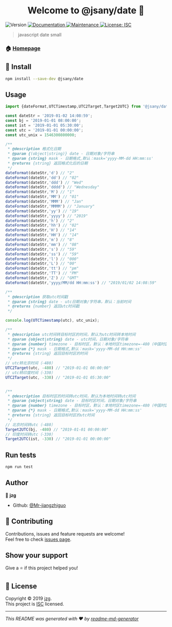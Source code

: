 <h1 align="center">Welcome to @jsany/date 👋</h1>
<p>
  <img alt="Version" src="https://img.shields.io/npm/v/@jsany/date.svg">
  <a href="https://github.com/Mr-jiangzhiguo/@jsany/date#readme">
    <img alt="Documentation" src="https://img.shields.io/badge/documentation-yes-brightgreen.svg" target="_blank" />
  </a>
  <a href="https://github.com/Mr-jiangzhiguo/@jsany/date/graphs/commit-activity">
    <img alt="Maintenance" src="https://img.shields.io/badge/Maintained%3F-yes-green.svg" target="_blank" />
  </a>
  <a href="https://github.com/Mr-jiangzhiguo/@jsany/date/blob/master/LICENSE">
    <img alt="License: ISC" src="https://img.shields.io/badge/License-ISC-yellow.svg" target="_blank" />
  </a>
</p>

> javascript date small

### 🏠 [Homepage](https://github.com/Mr-jiangzhiguo/@jsany/date#readme)

## 🚀 Install

```sh
npm install --save-dev @jsany/date
```

## Usage

```javascript
import {dateFormat,UTCTimestamp,UTC2Target,Target2UTC} from '@jsany/date';

const dateStr = '2019-01-02 14:08:59';
const bj = '2019-01-01 08:00:00';
const ist = '2019-01-01 05:30:00';
const utc = '2019-01-01 00:00:00';
const utc_unix = 1546300800000;

/**
 * @description 格式化日期
 * @param {(object|string)} date - 日期对象/字符串
 * @param {string} mask - 日期格式,默认：mask='yyyy-MM-dd HH:mm:ss'
 * @returns {string} 返回格式化后的日期
 */
dateFormat(dateStr,'d') // "2"
dateFormat(dateStr,'dd') // "02"
dateFormat(dateStr,'ddd') // "Wed"
dateFormat(dateStr,'dddd') // "Wednesday"
dateFormat(dateStr,'M') // "1"
dateFormat(dateStr,'MM') // "01"
dateFormat(dateStr,'MMM') // "Jan"
dateFormat(dateStr,'MMMM') // "January"
dateFormat(dateStr,'yy') // "19"
dateFormat(dateStr,'yyyy') // "2019"
dateFormat(dateStr,'h') // "2"
dateFormat(dateStr,'hh') // "02"
dateFormat(dateStr,'H') // "14"
dateFormat(dateStr,'HH') // "14"
dateFormat(dateStr,'m') // "8"
dateFormat(dateStr,'mm') // "08"
dateFormat(dateStr,'s') // "59"
dateFormat(dateStr,'ss') // "59"
dateFormat(dateStr,'l') // "000"
dateFormat(dateStr,'L') // "00"
dateFormat(dateStr,'tt') // "pm"
dateFormat(dateStr,'TT') // "PM"
dateFormat(dateStr,'Z') // "GMT"
dateFormat(dateStr,'yyyy/MM/dd HH:mm:ss') // "2019/01/02 14:08:59"

/**
 * @description 获取utc时间戳
 * @param {string} date - utc日期对象/字符串，默认：当前时间
 * @returns {number} 返回utc时间戳
 */

console.log(UTCTimestamp(utc), utc_unix);

/**
 * @description utc时间转目标时区的时间，默认为utc时间转本地时间
 * @param {object|string} date - utc时间，日期对象/字符串
 * @param {number} timezone - 目标时区，默认：本地时区timezone=-480（中国时区+0800）
 * @param {*} mask - 日期格式,默认：mask='yyyy-MM-dd HH:mm:ss'
 * @returns {string} 返回目标时区的时间
 */
// utc转北京时间（-480）
UTC2Target(utc, -480) // "2019-01-01 08:00:00"
// utc转印度时间（-330）
UTC2Target(utc, -330) // "2019-01-01 05:30:00"


/**
 * @description 目标时区的时间转utc时间，默认为本地时间转utc时间
 * @param {object|string} date - 目标时区时间，日期对象/字符串
 * @param {number} timezone - 目标时区，默认：本地时区timezone=-480（中国时区+0800）
 * @param {*} mask - 日期格式,默认：mask='yyyy-MM-dd HH:mm:ss'
 * @returns {string} 返回目标时区的utc时间
 */
// 北京时间转utc（-480）
Target2UTC(bj, -480) // "2019-01-01 00:00:00"
// 印度时间转utc（-330）
Target2UTC(ist, -330) // "2019-01-01 00:00:00"

```

## Run tests

```sh
npm run test
```

## Author

👤 **jzg**

* Github: [@Mr-jiangzhiguo](https://github.com/Mr-jiangzhiguo)

## 🤝 Contributing

Contributions, issues and feature requests are welcome!<br />Feel free to check [issues page](https://github.com/Mr-jiangzhiguo/@jsany/date/issues).

## Show your support

Give a ⭐️ if this project helped you!

## 📝 License

Copyright © 2019 [jzg](https://github.com/Mr-jiangzhiguo).<br />
This project is [ISC](https://github.com/Mr-jiangzhiguo/@jsany/date/blob/master/LICENSE) licensed.

***
_This README was generated with ❤️ by [readme-md-generator](https://github.com/kefranabg/readme-md-generator)_
